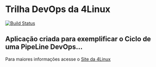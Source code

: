 # Trilha DevOps da 4Linux

<!-- Altere a Flag abaixo com sua URL do Travis -->
[![Build Status](https://travis-ci.org/gabyldias/simple-unittest.svg?branch=master)](https://travis-ci.org/gabyldias/simple-unittest)

## Aplicação criada para exemplificar o Ciclo de uma PipeLine DevOps...


Para maiores informações acesse o [Site da 4Linux](https://www.4linux.com.br/cursos/devops)
